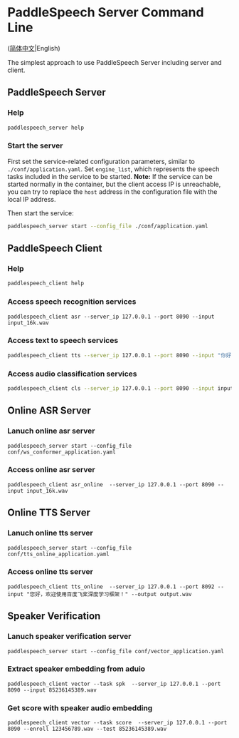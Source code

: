 # PaddleSpeech Server Command Line

([简体中文](./README_cn.md)|English)

 The simplest approach to use PaddleSpeech Server including server and client.

 ## PaddleSpeech Server
 ### Help
 ```bash
 paddlespeech_server help
 ```
 ### Start the server
 First set the service-related configuration parameters, similar to `./conf/application.yaml`. Set `engine_list`, which represents the speech tasks included in the service to be started.
 **Note:** If the service can be started normally in the container, but the client access IP is unreachable, you can try to replace the `host` address in the configuration file with the local IP address.

 Then start the service:
 ```bash
 paddlespeech_server start --config_file ./conf/application.yaml
 ```

 ## PaddleSpeech Client
 ### Help
 ```bash
 paddlespeech_client help
 ```
 ### Access speech recognition services 
 ```
 paddlespeech_client asr --server_ip 127.0.0.1 --port 8090 --input input_16k.wav
 ```
 
 ### Access text to speech services
 ```bash
 paddlespeech_client tts --server_ip 127.0.0.1 --port 8090 --input "你好，欢迎使用百度飞桨深度学习框架！" --output output.wav
 ```
 
 ### Access audio classification services
 ```bash
 paddlespeech_client cls --server_ip 127.0.0.1 --port 8090 --input input.wav
 ```

 ## Online ASR Server

### Lanuch online asr server
```
paddlespeech_server start --config_file conf/ws_conformer_application.yaml
```

### Access online asr server

```
paddlespeech_client asr_online  --server_ip 127.0.0.1 --port 8090 --input input_16k.wav
```

## Online TTS Server

### Lanuch online tts server
```
paddlespeech_server start --config_file conf/tts_online_application.yaml
```

### Access online tts server

```
paddlespeech_client tts_online  --server_ip 127.0.0.1 --port 8092 --input "您好，欢迎使用百度飞桨深度学习框架！" --output output.wav
```


## Speaker Verification

### Lanuch speaker verification server

```
paddlespeech_server start --config_file conf/vector_application.yaml
```

### Extract speaker embedding from aduio

```
paddlespeech_client vector --task spk  --server_ip 127.0.0.1 --port 8090 --input 85236145389.wav
```

### Get score with speaker audio embedding

```
paddlespeech_client vector --task score  --server_ip 127.0.0.1 --port 8090 --enroll 123456789.wav --test 85236145389.wav
```
